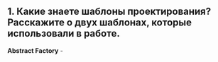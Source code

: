 ## 1. Какие знаете шаблоны проектирования? Расскажите о двух шаблонах, которые использовали в работе.

**Abstract Factory** - 